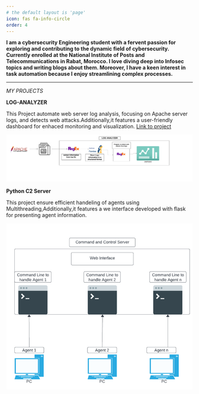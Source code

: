 ```yaml
---
# the default layout is 'page'
icon: fas fa-info-circle
order: 4
---
```


**I am a cybersecurity Engineering student with a fervent passion for exploring and contributing to the dynamic field of cybersecurity. Currently enrolled at the National Institute of Posts and Telecommunications in Rabat, Morocco. I love diving deep into Infosec topics and writing blogs about them. Moreover, I have a keen interest in task automation because I enjoy streamlining complex processes.**

___
*MY PROJECTS*

**LOG-ANALYZER**

This Project automate web server log analysis, focusing on Apache server logs, and detects web attacks.Additionally,it features a user-friendly dashboard for enhaced monitoring and visualization. [Link to project]()




![Desktop View](/media/LOG-ANALYZER.png)

**Python C2 Server**

This project ensure efficient handeling of agents using Multithreading,Additionally,it features a we interface developed with flask for presenting agent information.

![Desktop View](/media/c2server.png)